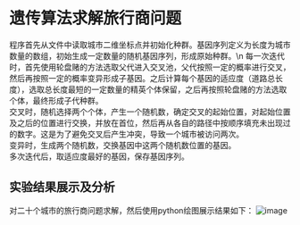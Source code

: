 # 遗传算法求解旅行商问题
程序首先从文件中读取城市二维坐标点并初始化种群。基因序列定义为长度为城市数量的数组，初始生成一定数量的随机基因序列，形成原始种群。\n
每一次迭代时，首先使用轮盘赌的方法选取父代进入交叉池，父代按照一定的概率进行交叉，然后再按照一定的概率变异形成子基因。之后计算每个基因的适应度（道路总长度），选取总长度最短的一定数量的精英个体保留，之后再按照轮盘赌的方法选取个体，最终形成子代种群。  
交叉时，随机选择两个个体，产生一个随机数，确定交叉的起始位置，对起始位置及之后的位置进行交换，并放在首位，然后再从各自的路径中按顺序填充未出现过的数字。这是为了避免交叉后产生冲突，导致一个城市被访问两次。  
变异时，生成两个随机数，交换基因中这两个随机数位置的基因。  
多次迭代后，取适应度最好的基因，保存基因序列。  
## 实验结果展示及分析
对二十个城市的旅行商问题求解，然后使用python绘图展示结果如下：
![image](https://user-images.githubusercontent.com/86156654/201520079-74ffcbbd-75cb-42c4-af4e-b8203e187b25.png)
